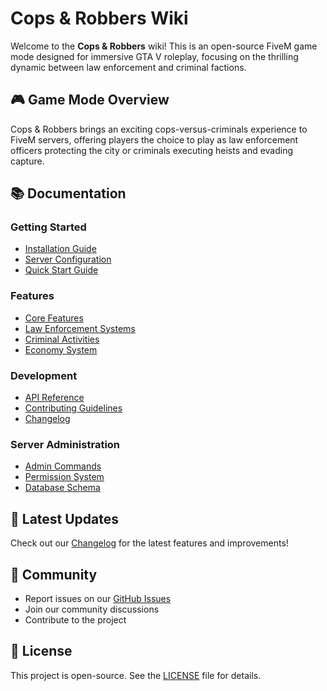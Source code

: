 # Cops & Robbers Wiki

Welcome to the **Cops & Robbers** wiki! This is an open-source FiveM game mode designed for immersive GTA V roleplay, focusing on the thrilling dynamic between law enforcement and criminal factions.

## 🎮 Game Mode Overview

Cops & Robbers brings an exciting cops-versus-criminals experience to FiveM servers, offering players the choice to play as law enforcement officers protecting the city or criminals executing heists and evading capture.

## 📚 Documentation

### Getting Started
- [Installation Guide](Installation-Guide)
- [Server Configuration](Server-Configuration)
- [Quick Start Guide](Quick-Start-Guide)

### Features
- [Core Features](Core-Features)
- [Law Enforcement Systems](Law-Enforcement-Systems)
- [Criminal Activities](Criminal-Activities)
- [Economy System](Economy-System)

### Development
- [API Reference](API-Reference)
- [Contributing Guidelines](Contributing)
- [Changelog](Changelog)

### Server Administration
- [Admin Commands](Admin-Commands)
- [Permission System](Permission-System)
- [Database Schema](Database-Schema)

## 🚀 Latest Updates

Check out our [Changelog](Changelog) for the latest features and improvements!

## 💬 Community

- Report issues on our [GitHub Issues](https://github.com/Indom-hub/Cops-and-Robbers/issues)
- Join our community discussions
- Contribute to the project

## 📝 License

This project is open-source. See the [LICENSE](https://github.com/Indom-hub/Cops-and-Robbers/blob/main/LICENSE) file for details.